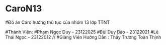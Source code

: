 # CaroN13
  #Đồ án Caro hướng thủ tục của nhóm 13 lớp TTNT  

  #Thành Viên:
  #Phạm Ngọc Duy - 23122025 
  #Bùi Duy Bảo   - 23122021 
  #Lê Thái Ngọc  - 23122012 //
  #Giảng Viên Hướng Dẫn : Thầy Trương Toàn Thịnh
